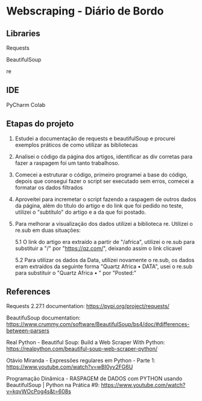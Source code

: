 # Webscraping - Diário de Bordo

## Libraries

Requests

BeautifulSoup

re
## IDE

PyCharm
Colab

## Etapas do projeto

1. Estudei a documentação de requests e beautifulSoup e procurei exemplos práticos de como utilizar as bibliotecas

1. Analisei o código da página dos artigos, identificar as div corretas para fazer a raspagem foi um tanto trabalhoso.

1. Comecei a estruturar o código, primeiro programei a base do código, depois que consegui fazer o script ser executado sem erros, comecei a formatar os dados filtrados

1. Aproveitei para incremetar o script fazendo a raspagem de outros dados da página, além do título do artigo e do link que foi pedido no teste, utilizei o "subtítulo" do artigo e a da que foi postado.

1. Para melhorar a visualização dos dados utilizei a biblioteca re. Utilizei o re.sub em duas situações:

    5.1 O link do artigo era extraído a partir de "/africa", utilizei o re.sub para substituir a "/" por "https://qz.com/", deixando assim o link clicavel

    5.2  Para utilizar os dados da Data, utilizei novamente o re.sub, os dados eram extraídos da seguinte forma "Quartz Africa • DATA", usei o re.sub para substituir o "Quartz       Africa • " por "Posted:"

## References 
Requests 2.27.1 documentation:
https://pypi.org/project/requests/

BeautifuSoup documentation:
https://www.crummy.com/software/BeautifulSoup/bs4/doc/#differences-between-parsers

Real Python - Beautiful Soup: Build a Web Scraper With Python:
https://realpython.com/beautiful-soup-web-scraper-python/

Otávio Miranda - Expressões regulares em Python - Parte 1:
https://www.youtube.com/watch?v=wBI0yv2FG6U

Programação Dinâmica - RASPAGEM de DADOS com PYTHON usando BeautifulSoup | Python na Prática #9:
https://www.youtube.com/watch?v=kqvWOcPog4s&t=608s


 
